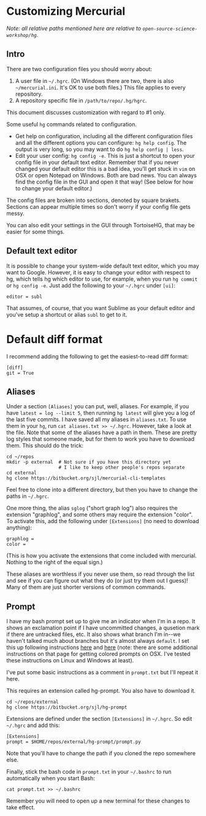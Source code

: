 Customizing Mercurial
=====================

*Note: all relative paths mentioned here are relative to `open-source-science-workshop/hg`.*


## Intro
There are two configuration files you should worry about:

 1. A user file in `~/.hgrc`.
    (On Windows there are two, there is also `~/mercurial.ini`.
    It's OK to use both files.)
    This file applies to every repository.
 2. A repository specific file in `/path/to/repo/.hg/hgrc`.

This document discusses customization with regard to #1 only.

Some useful `hg` commands related to configuration.

 - Get help on configuration, including all the different configuration files and all the different options you can configure: `hg help config`.
   The output is very long, so you may want to do `hg help config | less`.
 - Edit your user config: `hg config -e`.
   This is just a shortcut to open your config file in your default text editor.
   Remember that if you never changed your default editor this is a bad idea,
   you'll get stuck in `vim` on OSX or open Notepad on Windows.
   Both are bad news.
   You can always find the config file in the GUI and open it that way!
   (See below for how to change your default editor.)

The config files are broken into sections, denoted by square brakets.
Sections can appear multiple times so don't worry if your config file gets messy.

You can also edit your settings in the GUI through TortoiseHG, that may be easier for some things.


## Default text editor

It is possible to change your system-wide default text editor, which you may want to Google.
However, it is easy to change your editor with respect to hg, which tells hg which editor to use, for example, when you run `hg commit` or `hg config -e`.
Just add the following to your `~/.hgrc` under `[ui]`:

    editor = subl

That assumes, of course, that you want Sublime as your default editor and you've setup a shortcut or alias `subl` to get to it.


# Default diff format
I recommend adding the following to get the easiest-to-read diff format:

    [diff]
    git = True


## Aliases
Under a section `[Aliases]` you can put, well, aliases.
For example, if you have `latest = log --limit 5`, then running `hg latest` will give you a log of the last five commits.
I have saved all my aliases in `aliases.txt`.
To use them in your `hg`, run `cat aliases.txt >> ~/.hgrc`.
However, take a look at the file.
Note that some of the aliases have a path in them.
These are pretty log styles that someone made, but for them to work you have to download them.
This should do the trick:

    cd ~/repos
    mkdir -p external  # Not sure if you have this directory yet
                       # I like to keep other people's repos separate
    cd external
    hg clone https://bitbucket.org/sjl/mercurial-cli-templates

Feel free to clone into a different directory, but then you have to change the paths in `~/.hgrc`.

One more thing, the alias `sglog` ("short graph log") also requires the extension "graphlog",
and some others may require the extension "color".
To activate this, add the following under `[Extensions]` (no need to download anything):

    graphlog =
    color =

(This is how you activate the extensions that come included with mercurial.
Nothing to the right of the equal sign.)

These aliases are worthless if you never use them, so read through the list and see if you can figure out what they do (or just try them out I guess)!
Many of them are just shorter versions of common commands.


## Prompt
I have my bash prompt set up to give me an indicator when I'm in a repo.
It shows an exclamation point if I have uncommitted changes, a qusetion mark if there are untracked files, etc.
It also shows what branch I'm in--we haven't talked much about branches but it's almost always `default`.
I set this up following instructions [here](http://stevelosh.com/blog/2009/03/candy-colored-terminal/) and [here](http://stevelosh.com/blog/2009/03/mercurial-bash-prompts/
)
(note: there are some additional instructions on that page for getting colored prompts on OSX.
I've tested these instructions on Linux and Windows at least).

I've put some basic instructions as a comment in `prompt.txt` but I'll repeat it here.

This requires an extension called hg-prompt.
You also have to download it.

    cd ~/repos/external
    hg clone https://bitbucket.org/sjl/hg-prompt

Extensions are defined under the section `[Extensions]` in `~/.hgrc`.
So edit `~/.hgrc` and add this:

    [Extensions]
    prompt = $HOME/repos/external/hg-prompt/prompt.py

Note that you'll have to change the path if you cloned the repo somewhere else.

Finally, stick the bash code in `prompt.txt` in your `~/.bashrc` to run automatically when you start Bash:

    cat prompt.txt >> ~/.bashrc

Remember you will need to open up a new terminal for these changes to take effect.
